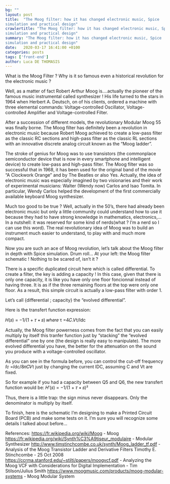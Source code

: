 ```yaml
---
bg: ""
layout: post
title:  "The Moog filter: how it has changed electronic music, Spice
simulation and practical design"
crawlertitle: "The Moog filter: how it has changed electronic music, Spice
simulation and practical design"
summary: "The Moog filter: how it has changed electronic music, Spice
simulation and practical design"
date:   2020-03-17 16:41:00 +0100
categories: posts
tags: ['front-end']
author: Luca DE THOMASIS
---
```


What is the Moog Filter ? Why is it so famous even a historical revolution for the electronic music ? 

Well, as a matter of fact Robert Arthur Moog is….actually the pioneer of the famous music instrumental called synthesizer ! His life turned to the stars in 1964 when Herbert A. Deutsch,
on of his clients, ordered a machine with three elemental commands: Voltage-controlled Oscillator, Voltage-controlled Amplifier and Voltage-controlled Filter. 

After a succession of different models, the revolutionary Modular Moog 55 was finally borne. The Moog filter has definitely been a revolution in electronic music because Robert Moog achieved to create a low-pass filter as the classic RC sections and high-pass filter as the classic RL sections with an innovative discrete analog circuit known as the “Moog ladder”.

The stroke of genius for Moog was to use transistors (the commonplace semiconductor device that is now in every smartphone and intelligent device) to create low-pass and high-pass filter. The Moog filter was so successful that in 1968, it has been used for the original band of the movie “A Clockwork Orange” and by The Beatles or also Yes. Actually, the idea of electronic music was especially imagined by two visionaries and their work of experimental musicians: Walter (Wendy now) Carlos and Isao Tomita. In particular, Wendy Carlos helped the development of the first commercially available keyboard Moog synthesizer.

Much too good to be true ? Well, actually in the 50’s, there had already been electronic music but only a little community could understand how to use it because they had to have strong knowledge in mathematics, electronics,… In a nutshell: it was reserved for some kind of nerds(what ? I’m a nerd so I can use this word). The real revolutionary idea of Moog was to build an instrument much easier to understand, to play with and much more compact.

Now you are such an ace of Moog revolution, let’s talk about the Moog filter in depth with Spice simulation. Drum roll… At your left: the Moog filter schematic ! Nothing to be scared of, isn’t it ?

There is a specific duplicated circuit here which is called differential. To create a filter, the key is adding a capacity ! In this case, given that there is only one capacity, it is like you have only one floor foncionnal instead of having three. It is as if the three remaining floors at the top were only one floor. As a result, this simple circuit is actually a low-pass filter with order 1.

Let’s call {differential ; capacity} the “evolved differential”.

Here is the transfert function expression:

𝐻(𝑠) = −1/(1 + 𝜏 ∗ 𝑠) 𝑤ℎ𝑒𝑟𝑒 τ =4𝐶.𝑉t/Idc

Actually, the Moog filter powerness comes from the fact that you can easily multiply by itself this tranfer function just by “stacking” the “evolved differential” one by one (the design is really easy to manipulate). The more evolved differential you have, the better for the attenuation on the sound you produce with a voltage-controlled oscillator.

As you can see in the formula before, you can control the cut-off frequency 𝑓𝑐 =𝐼dc/8𝜋𝐶𝑉t just by changing the current IDC, assuming C and Vt are fixed.

So for example if you had a capacity between Q5 and Q6, the new transfert function would be:
𝐻′(𝑠) = −1/(1 + 𝜏 ∗ 𝑠)²

Thus, there is a little trap: the sign minus never disappears. Only the denominator is multiply by itself.

To finish, here is the schematic I’m designing to make a Printed Circuit Board (PCB) and make some tests on it. I’m sure you will recognize some details I talked about before…

References:
https://fr.wikipedia.org/wiki/Moog - Moog
https://fr.wikipedia.org/wiki/Synth%C3%A9tiseur_modulaire - Modular Synthesizer
http://www.timstinchcombe.co.uk/synth/Moog_ladder_tf.pdf - Analysis of the Moog Transistor
Ladder and Derivative Filters Timothy E. Stinchcombe - 25 Oct 2008
https://ccrma.stanford.edu/~stilti/papers/moogvcf.pdf - Analyzing the Moog VCF with
Considerations for Digital Implementation - Tim Stilson/Julius Smith
https://www.moogmusic.com/products/moog-modular-systems - Moog Modular System
